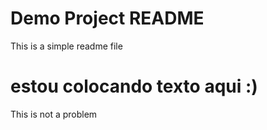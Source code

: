 # Demo Project README

This is a simple readme file

# estou colocando texto aqui :)

This is not a problem